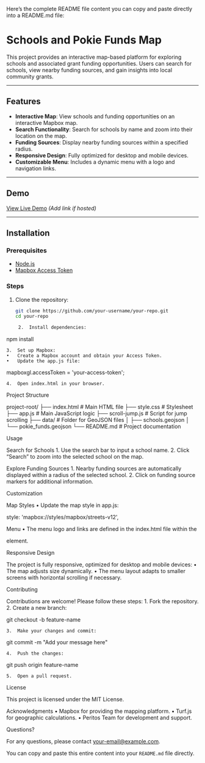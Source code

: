 Here’s the complete README file content you can copy and paste directly into a README.md file:

# Schools and Pokie Funds Map

This project provides an interactive map-based platform for exploring schools and associated grant funding opportunities. Users can search for schools, view nearby funding sources, and gain insights into local community grants.

---

## Features

- **Interactive Map**: View schools and funding opportunities on an interactive Mapbox map.
- **Search Functionality**: Search for schools by name and zoom into their location on the map.
- **Funding Sources**: Display nearby funding sources within a specified radius.
- **Responsive Design**: Fully optimized for desktop and mobile devices.
- **Customizable Menu**: Includes a dynamic menu with a logo and navigation links.

---

## Demo

[View Live Demo](#) *(Add link if hosted)*

---

## Installation

### Prerequisites

- [Node.js](https://nodejs.org/)
- [Mapbox Access Token](https://account.mapbox.com/)

### Steps

1. Clone the repository:
   ```bash
   git clone https://github.com/your-username/your-repo.git
   cd your-repo

	2.	Install dependencies:

npm install


	3.	Set up Mapbox:
	•	Create a Mapbox account and obtain your Access Token.
	•	Update the app.js file:

mapboxgl.accessToken = 'your-access-token';


	4.	Open index.html in your browser.

Project Structure

project-root/
├── index.html        # Main HTML file
├── style.css         # Stylesheet
├── app.js            # Main JavaScript logic
├── scroll-jump.js    # Script for jump scrolling
├── data/             # Folder for GeoJSON files
│   ├── schools.geojson
│   └── pokie_funds.geojson
└── README.md         # Project documentation

Usage

Search for Schools
	1.	Use the search bar to input a school name.
	2.	Click “Search” to zoom into the selected school on the map.

Explore Funding Sources
	1.	Nearby funding sources are automatically displayed within a radius of the selected school.
	2.	Click on funding source markers for additional information.

Customization

Map Styles
	•	Update the map style in app.js:

style: 'mapbox://styles/mapbox/streets-v12',



Menu
	•	The menu logo and links are defined in the index.html file within the <nav> element.

Responsive Design

The project is fully responsive, optimized for desktop and mobile devices:
	•	The map adjusts size dynamically.
	•	The menu layout adapts to smaller screens with horizontal scrolling if necessary.

Contributing

Contributions are welcome! Please follow these steps:
	1.	Fork the repository.
	2.	Create a new branch:

git checkout -b feature-name


	3.	Make your changes and commit:

git commit -m "Add your message here"


	4.	Push the changes:

git push origin feature-name


	5.	Open a pull request.

License

This project is licensed under the MIT License.

Acknowledgments
	•	Mapbox for providing the mapping platform.
	•	Turf.js for geographic calculations.
	•	Peritos Team for development and support.

Questions?

For any questions, please contact your-email@example.com.

You can copy and paste this entire content into your `README.md` file directly.
